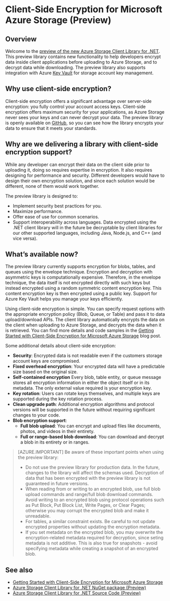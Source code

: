 <properties 
	pageTitle="Client-Side Encryption for Microsoft Azure Storage | Microsoft Azure" 
	description="The Azure Storage Client Library for .NET preview offers support for client-side encryption and integration with Azure Key Vault. Client-side encryption offers maximum security for your Azure Storage applications, as your access keys are never available to the service. Client-side encryption is available for blobs, queues, and tables." 
	services="storage" 
	documentationCenter=".net" 
	authors="tamram" 
	manager="carolz" 
	editor=""/>

<tags 
	ms.service="storage" 
	ms.workload="storage" 
	ms.tgt_pltfrm="na" 
	ms.devlang="na" 
	ms.topic="article" 
	ms.date="06/10/2015" 
	ms.author="tamram"/>


# Client-Side Encryption for Microsoft Azure Storage (Preview)

## Overview

Welcome to the [preview of the new Azure Storage Client Library for .NET](https://www.nuget.org/packages/WindowsAzure.Storage/4.4.1-preview). This preview library contains new functionality to help developers encrypt data inside client applications before uploading to Azure Storage, and to decrypt data while downloading. The preview library also supports integration with Azure [Key Vault](http://azure.microsoft.com/services/key-vault/) for storage account key management.

## Why use client-side encryption?

Client-side encryption offers a significant advantage over server-side encryption: you fully control your account access keys. Client-side encryption offers maximum security for your applications, as Azure Storage never sees your keys and can never decrypt your data. The preview library is openly available on [GitHub](https://github.com/Azure/azure-storage-net/tree/preview), so you can see how the library encrypts your data to ensure that it meets your standards.

## Why are we delivering a library with client-side encryption support?

While any developer can encrypt their data on the client side prior to uploading it, doing so requires expertise in encryption. It also requires designing for performance and security.  Different developers would have to design their own encryption solution, and since each solution would be different, none of them would work together.  

The preview library is designed to:

- Implement security best practices for you.
- Maximize performance.
- Offer ease of use for common scenarios.
- Support interoperability across languages. Data encrypted using the .NET client library will in the future be decryptable by client libraries for our other supported languages, including Java, Node.js, and C++ (and vice versa).

## What’s available now?

The preview library currently supports encryption for blobs, tables, and queues using the envelope technique. Encryption and decryption with asymmetric keys is computationally expensive. Therefore, in the envelope technique, the data itself is not encrypted directly with such keys but instead encrypted using a random symmetric content encryption key. This content encryption key is then encrypted using a public key. Support for Azure Key Vault helps you manage your keys efficiently.  

Using client-side encryption is simple. You can specify request options with the appropriate encryption policy (Blob, Queue, or Table) and pass it to data upload/download APIs. The client library automatically encrypts the data on the client when uploading to Azure Storage, and decrypts the data when it is retrieved. You can find more details and code samples in the [Getting Started with Client-Side Encryption for Microsoft Azure Storage](http://blogs.msdn.com/b/windowsazurestorage/archive/2015/04/29/getting-started-with-client-side-encryption-for-microsoft-azure-storage.aspx) blog post.

Some additional details about client-side encryption: 

- **Security**: Encrypted data is not readable even if the customers storage account keys are compromised.
- **Fixed overhead encryption**: Your encrypted data will have a predictable size based on the original size.
- **Self-contained encryption** Every blob, table entity, or queue message stores all encryption information in either the object itself or in its metadata. The only external value required is your encryption key.
- **Key rotation**: Users can rotate keys themselves, and multiple keys are supported during the key rotation process.
- **Clean upgrade path**: Additional encryption algorithms and protocol versions will be supported in the future without requiring significant changes to your code.
- **Blob encryption support**:
	- **Full blob upload**: You can encrypt and upload files like documents, photos, and videos in their entirety.
	- **Full or range-based blob download**: You can download and decrypt a blob in its entirety or in ranges.


>[AZURE.IMPORTANT] Be aware of these important points when using the preview library:
>
>- Do not use the preview library for production data. In the future, changes to the library will affect the schemas used. Decryption of data that has been encrypted with the preview library is not guaranteed in future versions.  
>- When reading from or writing to an encrypted blob, use full blob upload commands and range/full blob download commands. Avoid writing to an encrypted blob using protocol operations such as Put Block, Put Block List, Write Pages, or Clear Pages; otherwise you may corrupt the encrypted blob and make it unreadable.
>- For tables, a similar constraint exists. Be careful to not update encrypted properties without updating the encryption metadata.
>- If you set metadata on the encrypted blob, you may overwrite the encryption-related metadata required for decryption, since seting metadata is not additive. This is also true for snapshots - avoid specifying metadata while creating a snapshot of an encrypted blob.

## See also

- [Getting Started with Client-Side Encryption for Microsoft Azure Storage](http://blogs.msdn.com/b/windowsazurestorage/archive/2015/04/29/getting-started-with-client-side-encryption-for-microsoft-azure-storage.aspx)  
- [Azure Storage Client Library for .NET NuGet package (Preview)](http://www.nuget.org/packages/WindowsAzure.Storage/4.4.0-preview)  
- [Azure Storage Client Library for .NET Source Code (Preview)](https://github.com/Azure/azure-storage-net/tree/preview)
